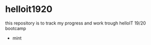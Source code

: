 # helloit1920
this repository is to track my progress and work trough helloIT 19/20 bootcamp

- mint
